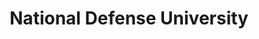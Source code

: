 ---
# This topic lives at
# https://digital.gov/topics/national-defense-university

# Topic Title
title: "National Defense University"

# description — keep it short and clear
# summary: ""

# Weight
weight: 1

# For more information on managing topics,
# see https://github.com/GSA/digitalgov.gov/wiki/topics
---